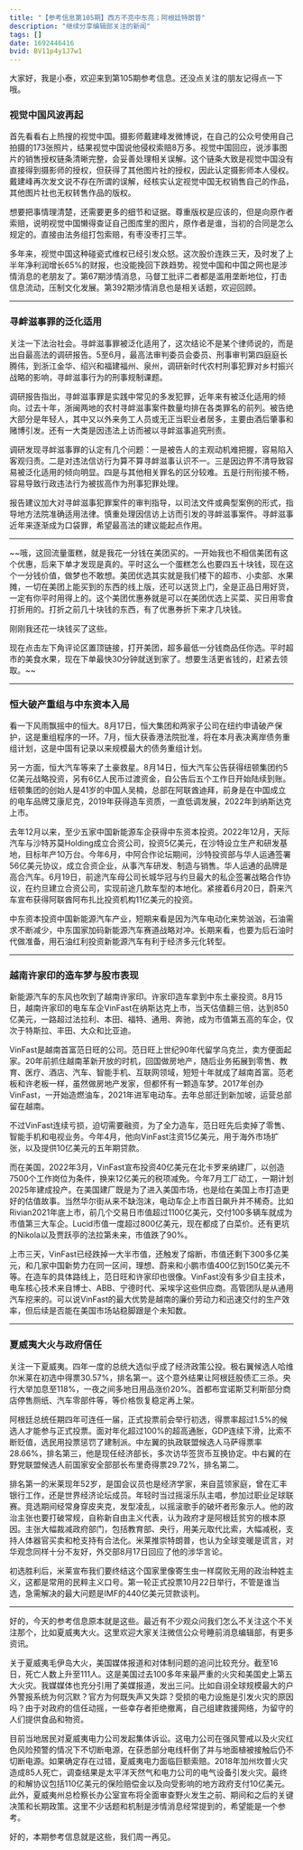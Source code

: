 ```yaml
---
title: "【参考信息第105期】西方不亮中东亮；阿根廷特朗普"
description: "继续分享编辑部关注的新闻"
tags: []
date: 1692446416
bvid: BV11p4y1J7w1
---
```

大家好，我是小泰，欢迎来到第105期参考信息。还没点关注的朋友记得点一下哦。

### 视觉中国风波再起

首先看看右上热搜的视觉中国。摄影师戴建峰发微博说，在自己的公众号使用自己拍摄的173张照片，结果视觉中国说他侵权索赔8万多。视觉中国回应，说涉事图片的销售授权链条清晰完整，会妥善处理相关误解。这个链条大致是视觉中国没有直接得到摄影师的授权，但获得了其他图片社的授权，因此认定摄影师本人侵权。戴建峰再次发文说不存在所谓的误解，经核实认定视觉中国无权销售自己的作品，其他图片社也无权转售作品的版权。

想要把事情理清楚，还需要更多的细节和证据。尊重版权是应该的，但是向原作者索赔，说明视觉中国懒得查证自己图库里的图片，原作者是谁，当初的合同是怎么规定的。直接由法务组打包索赔，有枣没枣打三竿。

多年来，视觉中国这种碰瓷式维权已经引发众怒。这次股价连跌三天，及时发了上半年净利润增长65%的财报，也没能挽回下跌趋势。视觉中国和中国之网也是涉情消息的老朋友了。第67期涉情消息，马督工批评二者都是滥用垄断地位，打击信息流动，压制文化发展。第392期涉情消息也是相关话题，欢迎回顾。

---

### 寻衅滋事罪的泛化适用

关注一下法治社会。寻衅滋事罪被泛化适用了，这次结论不是某个律师说的，而是出自最高法的调研报告。5至6月，最高法审判委员会委员、刑事审判第四庭庭长腾伟，到浙江金华、绍兴和福建福州、泉州，调研新时代农村刑事犯罪对乡村振兴战略的影响，寻衅滋事行为的刑事规制课题。

调研报告指出，寻衅滋事罪是实践中常见的多发犯罪，近年来有被泛化适用的倾向。过去十年，浙闽两地的农村寻衅滋事案件数量均排在各类罪名的前列。被告绝大部分是年轻人，其中又以外来务工人员或无正当职业者居多，主要由酒后肇事和赌博引发。还有一大类是因违法上访而被以寻衅滋事追究刑责。

调研发现寻衅滋事罪的认定有几个问题：一是被告人的主观动机难把握，容易陷入客观归责。二是对违法信访行为算不算寻衅滋事认识不一。三是因边界不清导致容易被泛化适用的倾向明显。四是与其他相关罪名的区分较难。五是行刑衔接不畅，容易导致行政违法行为被拔高作为刑事犯罪处理。

报告建议加大对寻衅滋事犯罪案件的审判指导，以司法文件或典型案例的形式，指导地方法院准确适用法律。慎重处理因信访上访而引发的寻衅滋事案件。寻衅滋事近年来逐渐成为口袋罪，希望最高法的建议能起点作用。

---

~~哦，这回流量蛋糕，就是我花一分钱在美团买的。一开始我也不相信美团有这个优惠，后来下单才发现是真的。平时这么一个蛋糕怎么也要四五十块钱，现在这个一分钱价值，做梦也不敢想。美团优选其实就是我们楼下的超市、小卖部、水果摊，一切在美团上能买到的东西的线上版，还可以送货上门，全是正品日用好货，一定有你平时用得上的。这个美团优惠券就是可以在美团优选上买菜、买日用零食打折用的。打折之前几十块钱的东西，有了优惠券折下来才几块钱。

刚刚我还花一块钱买了这些。

现在点击左下角评论区置顶链接，打开美团，超多最低一分钱商品任你选。平时超市的美食水果，现在下单最快30分钟就送到家了。想要生活更省钱的，赶紧去领取。~~

---

### 恒大破产重组与中东资本入局

看一下风雨飘摇中的恒大。8月17日，恒大集团和两家子公司在纽约申请破产保护，这是重组程序的一环。7月，恒大获香港法院批准，将在本月表决离岸债务重组计划，这是中国有记录以来规模最大的债务重组计划。

另一方面，恒大汽车等来了土豪救星。8月14日，恒大汽车公告获得纽顿集团约5亿美元战略投资，另有6亿人民币过渡资金，自公告后五个工作日开始陆续到账。纽顿集团的创始人是41岁的中国人吴楠，总部在阿联酋迪拜，前身是在中国成立的电车品牌艾康尼克，2019年获得造车资质，一直低调发展，2022年到纳斯达克上市。

去年12月以来，至少五家中国新能源车企获得中东资本投资。2022年12月，天际汽车与沙特苏莫Holding成立合资公司，投资5亿美元，在沙特设立生产和研发基地，目标年产10万台。今年6月，中阿合作论坛期间，沙特投资部与华人运通签署56亿美元协议，成立合资企业，从事汽车研发、制造与销售。华人运通的品牌是高合汽车。6月19日，前途汽车母公司长城华冠与约旦最大的私企签署战略合作协议，在约旦建立合资公司，实现前途几款车型的本地化。紧接着6月20日，蔚来汽车宣布获得阿联酋阿布扎比投资机构11亿美元的投资。

中东资本投资中国新能源汽车产业，短期来看是因为汽车电动化来势汹汹，石油需求不断减少，中东国家加码新能源汽车赛道战略对冲。长期来看，也要为后石油时代做准备，用石油红利投资新能源汽车有利于经济多元化转型。

---

### 越南许家印的造车梦与股市表现

新能源汽车的东风也吹到了越南许家印。许家印造车拿到中东土豪投资。8月15日，越南许家印的电车车企VinFast在纳斯达克上市，当天估值翻三倍，达到850亿美元，一路超过法拉利、本田、福特、通用、奔驰，成为市值第五高的车企，仅次于特斯拉、丰田、大众和比亚迪。

VinFast是越南首富范日旺的公司。范日旺上世纪90年代留学乌克兰，卖方便面起家。20年前抓住越南革新开放的时机，回国做房地产，随后业务拓展到零售、教育、医疗、酒店、汽车、智能手机、互联网领域，短短十年就成了越南首富。范老板和许老板一样，虽然做房地产发家，但都怀有一颗造车梦。2017年创办VinFast，一开始造燃油车，2021年进军电动车。去年总部迁到新加坡，运营总部留在越南。

不过VinFast连续亏损，迫切需要融资，为了全力造车，范日旺先后卖掉了零售、智能手机和电视业务。今年4月，他向VinFast注资15亿美元，用于海外市场扩张，以及提供10亿美元的五年期贷款。

而在美国，2022年3月，VinFast宣布投资40亿美元在北卡罗来纳建厂，以创造7500个工作岗位为条件，换来12亿美元的税项减免。今年7月工厂动工，一期计划2025年建成投产。在美国建厂既是为了进入美国市场，也是给在美国上市打造更好的估值故事。当然华尔街从来不缺泡沫，电动车企上市首日飙升并不稀奇。比如Rivian2021年底上市，前几个交易日市值超过1100亿美元，交付100多辆车就成为市值第三大车企。Lucid市值一度超过800亿美元，现在都成了白菜价。还有更坑的Nikola以及贾跃亭的法拉第未来，市值跌了90%。

上市三天，VinFast已经跌掉一大半市值，还触发了熔断，市值还剩下300多亿美元，和几家中国新势力在同一区间，理想、蔚来和小鹏市值400亿到150亿美元不等。在造车的具体路线上，范日旺和许家印也很像。VinFast没有多少自主技术，电车核心技术来自博士、ABB、宁德时代、采埃孚这些供应商。高管团队是从通用汽车挖来的。可以说VinFast的最大优势是越南的廉价劳动力和迅速交付的生产效率，但后续是否能在美国市场站稳脚跟是个未知数。

---

### 夏威夷大火与政府信任

关注一下夏威夷。四年一度的总统大选似乎成了经济政策公投。极右翼候选人哈维尔米莱在初选中得票30.57%，排名第一。这个意外结果让阿根廷股债汇三杀。央行大举加息至118%，一夜之间多地日用品涨价20%。首都布宜诺斯艾利斯部分商店停售厕纸、汽车零部件等，等价格恢复稳定再上架。

阿根廷总统任期四年可连任一届，正式投票前会举行初选，得票率超过1.5%的候选人才能参与正式投票。面对年化超过100%的超高通胀，GDP连续下滑，比索不断贬值，选民用投票惩罚了建制派。中左翼的执政联盟候选人马萨得票率28.66%，排名第三，他是现任经济部长，多次访华签货币互换协定。中右翼的在野党联盟候选人前国家安全部部长布里奇得票29.72%，排名第二。

排名第一的米莱现年52岁，是国会议员也是经济学家，来自蓝领家庭，曾在汇丰银行工作，还是世界经济论坛成员。年轻时当过摇滚乐队主唱，参加过职业足球联赛。竞选期间经常身穿皮夹克，发型凌乱，以摇滚歌手的破坏者形象示人。他的政治主张也要打破常规，自称新自由主义代表，认为政府才是阿根廷贫穷的根本原因。主张大幅裁减政府部门，包括教育部、央行，用美元取代比索，大幅减税，支持人体器官买卖和枪支持有合法化。米莱推崇特朗普，也认为全球变暖是谎言，对华观念同样十分不友好，外交部8月17日回应了他的涉华言论。

初选胜利后，米莱宣布我们要终结这个国家里像寄生虫一样腐败无用的政治种姓主义，这都是常用的民粹主义口号。第一轮正式投票10月22日举行，不管是谁当选，急需解决的最大问题是IMF的440亿美元贷款谈判。

---

好的，今天的参考信息原本就是这些。最近有不少观众问我们怎么不关注这个不关注那个，比如夏威夷大火。这里欢迎大家关注微信公众号睡前消息编辑部，有更多资讯。

关于夏威夷毛伊岛大火，美国媒体报道和对体制问题的追问比较充分。截至16日，死亡人数上升至111人。这是美国过去100多年来最严重的火灾和美国史上第五大火灾。我媒媒体也充分引用了美媒报道，发出三问。比如自诩全球规模最大的户外警报系统为何沉默？官方为何既失声又失踪？受损的电力设施是引发火灾的原因吗？由于对政府的信任动摇，一些幸存者拒绝撤离，自己组建救援网络，为留守的人们提供食品和物资。

目前当地居民对夏威夷电力公司发起集体诉讼。这电力公司在强风警戒以及火灾红色风险预警的情况下不切断电源，在获悉部分电线杆倒了并与地面植被接触后仍不切断电源。如果确定存在过错，夏威夷电力面临巨额索赔。2018年加州坎普火灾造成85人死亡，调查结果是太平洋天然气和电力公司的电气设备引发火灾。最终的和解协议包括110亿美元的保险赔偿金以及向受影响的地方政府支付10亿美元。此外，夏威夷州总检察长办公室宣布将全面审查野火发生之前、期间和之后的关键决策和长期政策。这里不少话题和机制是涉情消息经常提到的，希望能是一个参考。

好的，本期参考信息就是这些，我们周一再见。

